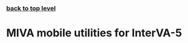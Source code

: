 ### [back to top level](https://github.com/peterbyass/InterVA-5)

# MIVA mobile utilities for InterVA-5
